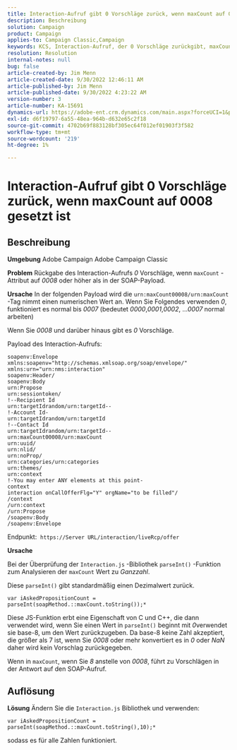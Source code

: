 ```yaml
---
title: Interaction-Aufruf gibt 0 Vorschläge zurück, wenn maxCount auf 0008 gesetzt ist
description: Beschreibung
solution: Campaign
product: Campaign
applies-to: Campaign Classic,Campaign
keywords: KCS, Interaction-Aufruf, der 0 Vorschläge zurückgibt, maxCount-Attribut, 0008, SOAP-Payload, Adobe Campaign, Adobe Campaign Classic
resolution: Resolution
internal-notes: null
bug: false
article-created-by: Jim Menn
article-created-date: 9/30/2022 12:46:11 AM
article-published-by: Jim Menn
article-published-date: 9/30/2022 4:23:22 AM
version-number: 3
article-number: KA-15691
dynamics-url: https://adobe-ent.crm.dynamics.com/main.aspx?forceUCI=1&pagetype=entityrecord&etn=knowledgearticle&id=178a6d43-5940-ed11-9db1-0022480866ad
exl-id: d6f19797-6a55-48ea-964b-d632e65c2f18
source-git-commit: 4702b69f883128bf305ec64f012ef01903f3f582
workflow-type: tm+mt
source-wordcount: '219'
ht-degree: 1%

---
```


# Interaction-Aufruf gibt 0 Vorschläge zurück, wenn maxCount auf 0008 gesetzt ist

## Beschreibung


<b>Umgebung</b>
Adobe Campaign Adobe Campaign Classic

<b>Problem</b>
Rückgabe des Interaction-Aufrufs *0* Vorschläge, wenn `maxCount` -Attribut auf *0008* oder höher als in der SOAP-Payload.

<b>Ursache</b>
In der folgenden Payload wird die `urn:maxCount00008/urn:maxCount` -Tag nimmt einen numerischen Wert an.
Wenn Sie Folgendes verwenden *0*, funktioniert es normal bis *0007* (bedeutet *0000*,*0001*,*0002*, ...*0007* normal arbeiten)

Wenn Sie *0008* und darüber hinaus gibt es *0* Vorschläge.

Payload des Interaction-Aufrufs:


```
soapenv:Envelope xmlns:soapenv="http://schemas.xmlsoap.org/soap/envelope/" xmlns:urn="urn:nms:interaction"
soapenv:Header/
soapenv:Body
urn:Propose
urn:sessiontoken/
!--Recipient Id
urn:targetIdrandom/urn:targetId--
!-Account Id-
urn:targetIdrandom/urn:targetId
!--Contact Id
urn:targetIdrandom/urn:targetId--
urn:maxCount00008/urn:maxCount
urn:uuid/
urn:nlid/
urn:noProp/
urn:categories/urn:categories
urn:themes/
urn:context
!-You may enter ANY elements at this point-
context
interaction onCallOfferFlg="Y" orgName="to be filled"/
/context
/urn:context
/urn:Propose
/soapenv:Body
/soapenv:Envelope
```




Endpunkt: 
`https://Server URL/interaction/liveRcp/offer`

<b>Ursache</b>

Bei der Überprüfung der `Interaction.js` -Bibliothek `parseInt()` -Funktion zum Analysieren der `maxCount` Wert zu *Ganzzahl*.

Diese `parseInt()` gibt standardmäßig einen Dezimalwert zurück.


```
var iAskedPropositionCount = parseInt(soapMethod.::maxCount.toString());*
```


Diese JS-Funktion erbt eine Eigenschaft von C und C++, die dann verwendet wird, wenn Sie einen Wert in `parseInt()` beginnt mit *0*verwendet sie base-8, um den Wert zurückzugeben.
Da base-8 keine Zahl akzeptiert, die größer als 7 ist, wenn Sie *0008* oder mehr konvertiert es in *0* oder *NaN* daher wird kein Vorschlag zurückgegeben.

Wenn in `maxCount`, wenn Sie *8* anstelle von *0008*, führt zu Vorschlägen in der Antwort auf den SOAP-Aufruf.


## Auflösung


<b>Lösung</b>
Ändern Sie die `Interaction.js` Bibliothek und verwenden:




```
var iAskedPropositionCount = parseInt(soapMethod.::maxCount.toString(),10);*
```




sodass es für alle Zahlen funktioniert.
